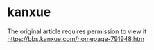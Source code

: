 # kanxue
The original article requires permission to view it
https://bbs.kanxue.com/homepage-791948.htm  
